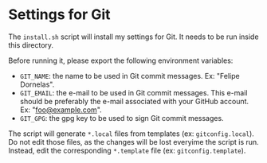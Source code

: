 Settings for Git
================

The `install.sh` script will install my settings for Git. It needs to be run inside this directory.

Before running it, please export the following environment variables:

- `GIT_NAME`: the name to be used in Git commit messages. Ex: "Felipe Dornelas".
- `GIT_EMAIL`: the e-mail to be used in Git commit messages. This e-mail should be preferably the e-mail associated with your GitHub account. Ex: "foo@example.com".
- `GIT_GPG`: the gpg key to be used to sign Git commit messages.

The script will generate `*.local` files from templates (ex: `gitconfig.local`). Do not edit those files, as the changes will be lost everyime the script is run. Instead, edit the corresponding `*.template` file (ex: `gitconfig.template`).
